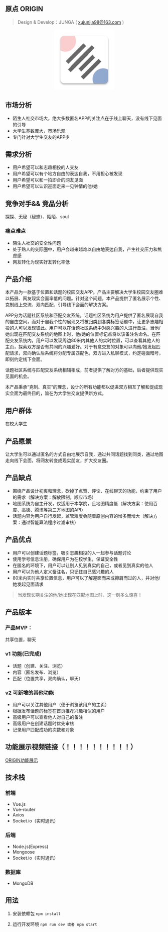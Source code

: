 ## 原点 ORIGIN
> Design & Develop：JUNGA ( xujunjia98@163.com )

<div align=center>

![logo](./src/client/assets/logo.png)

</div>

## 市场分析
- 陌生人社交市场大，绝大多数匿名APP的关注点在于线上聊天，没有线下见面的引导
- 大学生基数庞大，市场乐观
- 专门针对大学生交友的APP少

## 需求分析
- 用户希望可以和志趣相投的人交友
- 用户希望可以有个地方自由的表达自我，不用担心被发现
- 用户希望可以和一拍即合的网友见面
- 用户希望可以认识迎面走来一见钟情的他/她

## 竞争对手&& 竞品分析
探探、无秘（秘蜂）、陌陌、soul

### 痛点难点
- 陌生人社交的安全性问题
- 处于熟人的交际圈中，用户会越来越难以自由地表达自我，产生社交压力和焦虑感
- 网友转化为现实好友转化率低

## 产品介绍
本产品为一款基于位置和话题的校园交友APP。产品主要解决大学生校园交友圈难以拓展、网友现实会面率低的问题。针对这个问题，本产品提供了匿名展示个性、克制线上交流、双向匹配、引导线下会面的解决方案。  

APP分为话题社区系统和匹配交友系统。话题社区系统为用户提供了匿名展现自我的自由空间，而对于自我个性的展现又将被归类到各类标签话题中，让更多志趣相投的人可以发现彼此。用户可以在话题社区系统中对感兴趣的人进行备注，当他/她出现在匹配交友系统的地图上时，他/她的位置标记点将以该备注名命名。在匹配交友系统内，用户可以发现周边80米内其他人的实时位置，可以查看其他人的主页，探索双方是否有共同的兴趣爱好。对于有意交友的对象可以向他/她发起匹配请求，双向确认后系统将分配专属匹配色，双方进入私聊模式，约定碰面暗号，即刻约定线下会面。  

话题社区系统与匹配交友系统相辅相成，前者提供了解对方的基础，后者提供现实见面的机会。  

本产品秉承“克制、真实”的理念，设计的所有功能都以促进双方相互了解和促成现实会面为最终目的，旨在为大学生交友提供新方式。

## 用户群体
在校大学生

## 产品愿景
让大学生可以通过匿名的方式自由地展示自我，通过共同话题找到同类，通过地图走向线下会面，将网友转变成现实朋友，扩大交友圈。

## 产品缺点
- 围绕产品设计初衷和理念，砍掉了点赞、评论、在线聊天的功能，约束了用户的需求（解决方案：解放限制，顺应市场）
- 地图系统为自主开发，仅适用于本学院，且地图精度低（解决方案：使用百度、高德、腾讯等第三方地图的API）
- 话题内容为用户自行发起，监管难度会随着原创内容的增多而增大（解决方案：通过智能算法程序过滤审核）

## 产品优点
- 用户可以创建话题标签，吸引志趣相投的人一起参与话题讨论
- 使用学号信息注册，确保用户为在校学生，保证安全性
- 在匿名的环境下，用户可以让别人见到真实的自己，或者见到真实的他人
- 用户可以为他人定义备注名，只记住自己感兴趣的人
- 80米内实时共享位置信息，用户可以了解迎面而来或擦肩而过的人，并对他/她发起见面请求
> 当发现长期关注的他/她出现在匹配地图上时，这一刻多么惊喜！

## 产品版本
### 产品MVP：
共享位置，聊天

### v1 功能(已完成)
- 话题（创建、关注、浏览）
- 内容（匿名发布、浏览）
- 匹配（位置共享，双向确认，聊天）

### v2 可新增的其他功能
- 用户可以关注其他用户（便于浏览该用户的主页）
- 根据发布话题的标签在首页推荐兴趣相似的用户
- 高级用户可以查看他人对自己的备注
- 高级用户在创建话题时优先审核
- 记录用户匹配成功的次数和对象

## 功能展示视频链接（！！！！！！！！！！）
[ORIGIN功能展示](https://v.youku.com/v_show/id_XNDE4MDY0NjQ4OA==.html?x=&sharefrom=android&sharekey=c2184bbc0fdfd336cfbd28d4cd8bd8764)

## 技术栈

### 前端
- Vue.js
- Vue-router
- Axios
- Socket.io（实时通讯）

### 后端
- Node.js(Express)
- Mongoose
- Socket.io（实时通讯）

### 数据库
- MongoDB


## 用法

1. 安装依赖包
   `npm install`

2. 运行开发环境
   `npm run dev 或者 npm start` 


